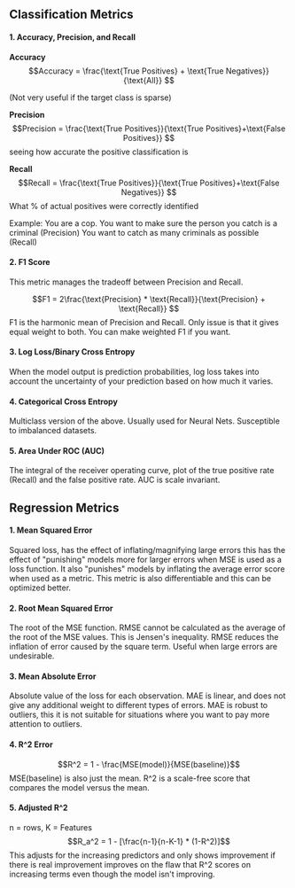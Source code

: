 

## Classification Metrics

#### 1. Accuracy, Precision, and Recall

**Accuracy**
$$Accuracy = \frac{\text{True Positives} + \text{True Negatives}}{\text{All}} $$

(Not very useful if the target class is sparse)

**Precision**
$$Precision = \frac{\text{True Positives}}{\text{True Positives}+\text{False Positives}} $$
seeing how accurate the positive classification is

**Recall**
$$Recall = \frac{\text{True Positives}}{\text{True Positives}+\text{False Negatives}} $$
What % of actual positives were correctly identified


Example: You are a cop.
You want to make sure the person you catch is a criminal (Precision)
You want to catch as many criminals as possible (Recall)


#### 2. F1 Score
This metric manages the tradeoff between Precision and Recall.

$$F1 = 2\frac{\text{Precision} * \text{Recall}}{\text{Precision} + \text{Recall}} $$
F1 is the harmonic mean of Precision and Recall. Only issue is that it gives equal weight to both. You can make weighted F1 if you want.


#### 3. Log Loss/Binary Cross Entropy

When the model output is prediction probabilities, log loss takes into account the uncertainty of your prediction based on how much it varies.


#### 4. Categorical Cross Entropy

Multiclass version of the above. Usually used for Neural Nets. Susceptible to imbalanced datasets.


#### 5. Area Under ROC (AUC)

The integral of the receiver operating curve, plot of the true positive rate (Recall) and the false positive rate. AUC is scale invariant.



## Regression Metrics

#### 1. Mean Squared Error
Squared loss, has the effect of inflating/magnifying large errors this has the effect of "punishing" models more for larger errors when MSE is used as a loss function. It also "punishes" models by inflating the average error score when used as a metric. This metric is also differentiable and this can be optimized better.


#### 2. Root Mean Squared Error
The root of the MSE function. RMSE cannot be calculated as the average of the root of the MSE values. This is Jensen's inequality. RMSE reduces the inflation of error caused by the square term. Useful when large errors are undesirable.


#### 3. Mean Absolute Error
Absolute value of the loss for each observation. MAE is linear, and does not give any additional weight to different types of errors. MAE is robust to outliers, this it is not suitable for situations where you want to pay more attention to outliers.


#### 4. R^2 Error

$$R^2 = 1 - \frac{MSE(model)}{MSE(baseline)}$$
MSE(baseline) is also just the mean. R^2 is a scale-free score that compares the model versus the mean.


#### 5. Adjusted R^2
n = rows, K = Features
$$R_a^2 = 1 - [\frac{n-1}{n-K-1} * (1-R^2)]$$
This adjusts for the increasing predictors and only shows improvement if there is real improvement improves on the flaw that R^2 scores on increasing terms even though the model isn't improving.